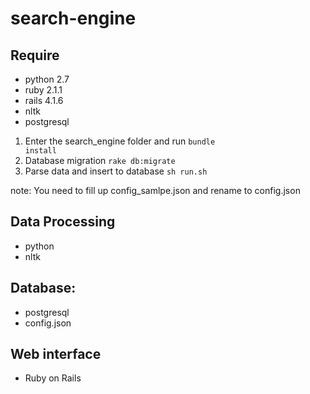 search-engine
=============
## Require
+ python 2.7 
+ ruby 2.1.1
+ rails 4.1.6
+ nltk
+ postgresql

1. Enter the search_engine folder and run <code>bundle install</code>
2. Database migration <code>rake db:migrate</code>
3. Parse data and insert to database <code>sh run.sh</code> 

note: You need to fill up config_samlpe.json and rename to config.json

## Data Processing
+ python
+ nltk

## Database: 
+ postgresql
+ config.json

## Web interface
+ Ruby on Rails
